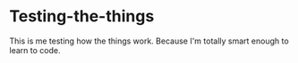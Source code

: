 # Testing-the-things

This is me testing how the things work. Because I'm totally smart enough to learn to code. 
